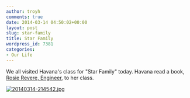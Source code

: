 ```yaml
---
author: troyh
comments: true
date: 2014-03-14 04:50:02+00:00
layout: post
slug: star-family
title: Star Family
wordpress_id: 7381
categories:
- Our Life
---
```


We all visited Havana's class for "Star Family" today. Havana read a book, [Rosie Revere,  Engineer](http://books.google.com/books/about/Rosie_Revere_Engineer.html?id=FtkHlwEACAAJ), to her class. 
  
  
[![20140314-214542.jpg](http://troyandgay.files.wordpress.com/2014/03/20140314-214542.jpg)](http://troyandgay.files.wordpress.com/2014/03/20140314-214542.jpg)
